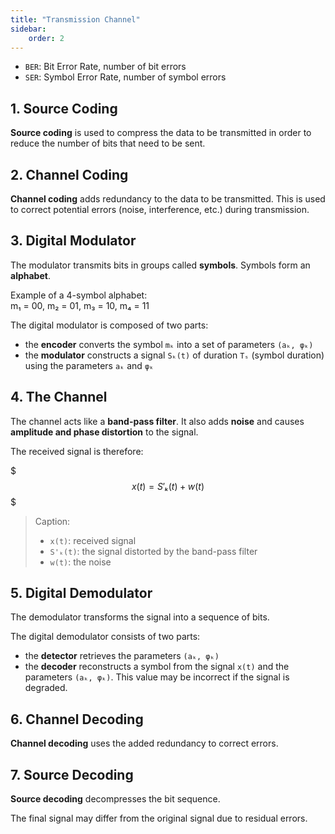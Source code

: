 ```yaml
---
title: "Transmission Channel"
sidebar:
    order: 2
---
```


- `BER`: Bit Error Rate, number of bit errors
- `SER`: Symbol Error Rate, number of symbol errors

## 1. Source Coding

**Source coding** is used to compress the data to be transmitted in order to reduce the number of bits that need to be sent.

## 2. Channel Coding

**Channel coding** adds redundancy to the data to be transmitted. This is used to correct potential errors (noise, interference, etc.) during transmission.

## 3. Digital Modulator

The modulator transmits bits in groups called **symbols**. Symbols form an **alphabet**.

Example of a 4-symbol alphabet:  
m₁ = 00, m₂ = 01, m₃ = 10, m₄ = 11

The digital modulator is composed of two parts:

- the **encoder** converts the symbol `mₖ` into a set of parameters `(aₖ, φₖ)`
- the **modulator** constructs a signal `Sₖ(t)` of duration `Tₛ` (symbol duration) using the parameters `aₖ` and `φₖ`

## 4. The Channel

The channel acts like a **band-pass filter**. It also adds **noise** and causes **amplitude and phase distortion** to the signal.

The received signal is therefore:

$$$
x(t) = S'ₖ(t) + w(t)
$$$

> Caption:
>
> - `x(t)`: received signal  
> - `S'ₖ(t)`: the signal distorted by the band-pass filter  
> - `w(t)`: the noise  

## 5. Digital Demodulator

The demodulator transforms the signal into a sequence of bits.

The digital demodulator consists of two parts:

- the **detector** retrieves the parameters `(aₖ, φₖ)`
- the **decoder** reconstructs a symbol from the signal `x(t)` and the parameters `(aₖ, φₖ)`. This value may be incorrect if the signal is degraded.

## 6. Channel Decoding

**Channel decoding** uses the added redundancy to correct errors.

## 7. Source Decoding

**Source decoding** decompresses the bit sequence.

The final signal may differ from the original signal due to residual errors.
